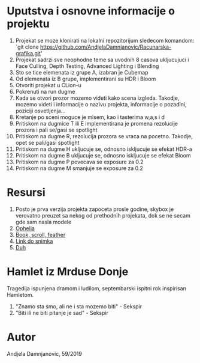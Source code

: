 # Uputstva i osnovne informacije o projektu
1. Projekat se moze klonirati na lokalni repozitorijum sledecom komandom: `git clone https://github.com/AndjelaDamnjanovic/Racunarska-grafika.git'
2. Projekat sadrzi sve neophodne teme sa uvodnih 8 casova ukljucujuci i Face Culling, Depth Testing, Advanced Lighting i Blending
3. Sto se tice elemenata iz grupe A, izabran je Cubemap
4. Od elemenata iz B grupe, implementirani su HDR i Bloom
5. Otvoriti projekat u CLion-u
6. Pokrenuti na run dugme
7. Kada se otvori prozor mozemo videti kako scena izgleda. Takodje, mozemo videti i informacije o nazivu projekta, informacije o pozadini, poziciji osvetljenja...
8. Kretanje po sceni moguce je misem, kao i tasterima w,a,s i d
9. Pritiskom na dugmice T ili E implementirana je promena rezolucije prozora i pali se/gasi se spotlight
10. Pritiskom na dugme R, rezolucija prozora se vraca na pocetno. Takodje, opet se pali/gasi spotlight
10. Pritiskom na dugme H ukljucuje se, odnosno iskljucuje se efekat HDR-a
11. Pritiskom na dugme B ukljucuje se, odnosno iskljucuje se efekat Bloom
12. Pritiskom na dugme P povecava se exposure za 0.2
13. Pritiskom na dugme M smanjuje se exposure za 0.2

# Resursi
1. Posto je prva verzija projekta zapoceta prosle godine, skybox je verovatno preuzet sa nekog od prethodnih projekata, dok se ne secam gde sam nasla modele
2. [Ophelia](https://www.google.com/imgres?imgurl=https%3A%2F%2Fi.pinimg.com%2Foriginals%2F59%2F0c%2F86%2F590c86df63fd3bb8d4e2935162fc4866.png&tbnid=bkUh83_ZKlQbOM&vet=12ahUKEwjW49arxYyBAxXeiv0HHQZfDq4QMygBegQIARA1..i&imgrefurl=https%3A%2F%2Fwww.pinterest.com%2Fpin%2F536561743106412296%2F&docid=hWRUkBZ43Gga5M&w=500&h=500&q=ophelia%20flower%20speech&hl=sr&client=ubuntu&ved=2ahUKEwjW49arxYyBAxXeiv0HHQZfDq4QMygBegQIARA1)
3. [Book, scroll, feather](https://sharecg.com/v/82973/related/5/3D-Model/Old-Scroll-Feather-Candle)
4. [Link do snimka](https://www.youtube.com/watch?v=LunvkZAaHOc)
5. [Duh](https://www.pngwing.com/en/free-png-ddmtk)

# Hamlet iz Mrduse Donje
Tragedija ispunjena dramom i ludilom, septembarski ispitni rok inspirisan Hamletom.

1. "Znamo sta smo, ali ne i sta mozemo biti" - Sekspir
2. "Biti ili ne biti pitanje je sad" - Sekspir

# Autor
Andjela Damnjanovic, 59/2019

